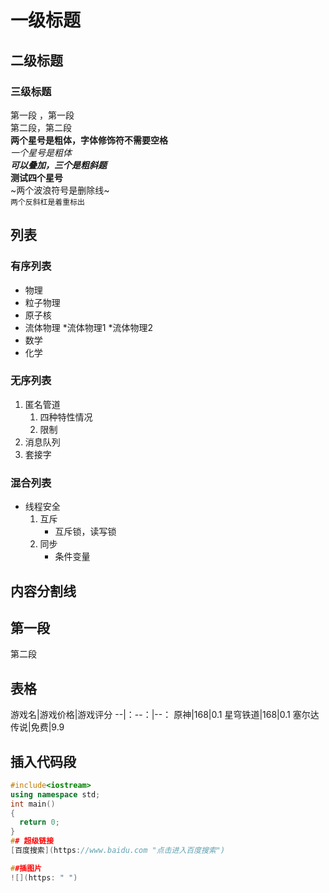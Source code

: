 # 一级标题
## 二级标题
### 三级标题
第一段
，第一段<br>第二段，第二段<br>
**两个星号是粗体，字体修饰符不需要空格**<br>
*一个星号是粗体*<br>
***可以叠加，三个是粗斜题***<br>
****测试四个星号****<br>
~两个波浪符号是删除线~<br>
`两个反斜杠是着重标出`<br>
## 列表
### 有序列表
* 物理
 * 粒子物理
 * 原子核
 * 流体物理
    *流体物理1
    *流体物理2
* 数学
* 化学
### 无序列表
1. 匿名管道
   1. 四种特性情况
   2. 限制
2. 消息队列
3. 套接字
### 混合列表
* 线程安全
  1. 互斥
     * 互斥锁，读写锁
  2. 同步
  	 * 条件变量
## 内容分割线
第一段
------
第二段
## 表格
游戏名|游戏价格|游戏评分
--|：--：|--：
原神|168|0.1
星穹铁道|168|0.1
塞尔达传说|免费|9.9
## 插入代码段
```cpp
#include<iostream>
using namespace std;
int main()
{
  return 0;
}
## 超级链接
[百度搜索](https://www.baidu.com "点击进入百度搜索")

##插图片
![](https: " ")

